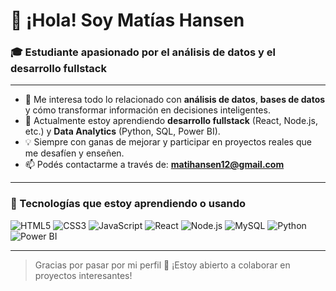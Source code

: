 # 👋 ¡Hola! Soy Matías Hansen

### 🎓 Estudiante apasionado por el análisis de datos y el desarrollo fullstack

---

- 👀 Me interesa todo lo relacionado con **análisis de datos**, **bases de datos** y cómo transformar información en decisiones inteligentes.
- 🌱 Actualmente estoy aprendiendo **desarrollo fullstack** (React, Node.js, etc.) y **Data Analytics** (Python, SQL, Power BI).
- 💡 Siempre con ganas de mejorar y participar en proyectos reales que me desafíen y enseñen.
- 📫 Podés contactarme a través de: **matihansen12@gmail.com**

---

### 🚀 Tecnologías que estoy aprendiendo o usando

![HTML5](https://img.shields.io/badge/HTML5-E34F26?logo=html5&logoColor=white)
![CSS3](https://img.shields.io/badge/CSS3-1572B6?logo=css3&logoColor=white)
![JavaScript](https://img.shields.io/badge/JavaScript-F7DF1E?logo=javascript&logoColor=black)
![React](https://img.shields.io/badge/React-20232A?logo=react&logoColor=61DAFB)
![Node.js](https://img.shields.io/badge/Node.js-339933?logo=node.js&logoColor=white)
![MySQL](https://img.shields.io/badge/MySQL-4479A1?logo=mysql&logoColor=white)
![Python](https://img.shields.io/badge/Python-3776AB?logo=python&logoColor=white)
![Power BI](https://img.shields.io/badge/Power%20BI-F2C811?logo=powerbi&logoColor=black)


<!-- ### 📊 Stats (opcional si activás GitHub Metrics) -->

<!--
![GitHub Stats](https://github-readme-stats.vercel.app/api?username=matih1210&show_icons=true&theme=radical)
-->

---

> Gracias por pasar por mi perfil 🙌 ¡Estoy abierto a colaborar en proyectos interesantes!

